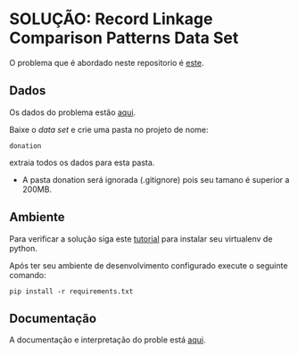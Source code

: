 # SOLUÇÃO: Record Linkage Comparison Patterns Data Set 

O problema que é abordado neste repositorio é [este](https://googleweblight.com/i?u=https://archive.ics.uci.edu/ml/datasets/record%2Blinkage%2Bcomparison%2Bpatterns&hl=pt-BR).

## Dados

Os dados do problema estão [aqui](https://googleweblight.com/i?u=https://archive.ics.uci.edu/ml/datasets/record%2Blinkage%2Bcomparison%2Bpatterns&hl=pt-BR).

Baixe o *data set* e crie uma pasta no projeto de nome:

`donation`

extraia todos os dados para esta pasta.

* A pasta donation será ignorada (.gitignore) pois seu tamano é superior a 200MB.

## Ambiente

Para verificar a solução siga este [tutorial]() para instalar seu virtualenv de python.

Após ter seu ambiente de desenvolvimento configurado execute o seguinte comando:

`pip install -r requirements.txt`

## Documentação

A documentação e interpretação do proble está [aqui]().
